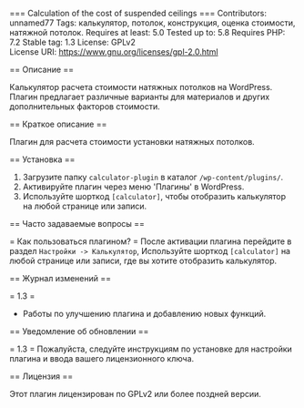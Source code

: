 === Calculation of the cost of suspended ceilings ===
Contributors: unnamed77
Tags: калькулятор, потолок, конструкция, оценка стоимости, натяжной потолок.
Requires at least: 5.0
Tested up to: 5.8
Requires PHP: 7.2
Stable tag: 1.3
License: GPLv2  
License URI: https://www.gnu.org/licenses/gpl-2.0.html

== Описание ==

Калькулятор расчета стоимости натяжных потолков на WordPress. Плагин предлагает различные варианты для материалов и других дополнительных факторов стоимости.

== Краткое описание ==

Плагин для расчета стоимости установки натяжных потолков.

== Установка ==

1. Загрузите папку `calculator-plugin` в каталог `/wp-content/plugins/`.
2. Активируйте плагин через меню 'Плагины' в WordPress.
3. Используйте шорткод `[calculator]`, чтобы отобразить калькулятор на любой странице или записи.

== Часто задаваемые вопросы ==

= Как пользоваться плагином? =
После активации плагина перейдите в раздел `Настройки -> Калькулятор`, Используйте шорткод `[calculator]` на любой странице или записи, где вы хотите отобразить калькулятор.

== Журнал изменений ==

= 1.3 =
* Работы по улучшению плагина и добавлению новых функций.

== Уведомление об обновлении ==

= 1.3 =
Пожалуйста, следуйте инструкциям по установке для настройки плагина и ввода вашего лицензионного ключа.

== Лицензия ==

Этот плагин лицензирован по GPLv2 или более поздней версии.
